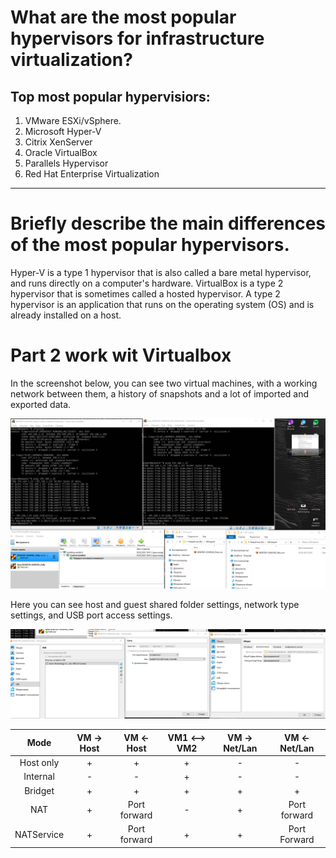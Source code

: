 # What are the most popular hypervisors for infrastructure virtualization?

## Top most popular hypervisiors:
1. VMware ESXi/vSphere.
2. Microsoft Hyper-V
3. Citrix XenServer
4. Oracle VirtualBox
5. Parallels Hypervisor
6. Red Hat Enterprise Virtualization

___

# Briefly describe the main differences of the most popular hypervisors.

Hyper-V is a type 1 hypervisor that is also called a bare metal hypervisor, and runs directly on a computer's hardware. VirtualBox is a type 2 hypervisor that is sometimes called a hosted hypervisor. A type 2 hypervisor is an application that runs on the operating system (OS) and is already installed on a host.

# Part 2 work wit Virtualbox

In the screenshot below, you can see two virtual machines, with a working network between them, a history of snapshots and a lot of imported and exported data.

![](content/VBtask.png)

Here you can see host and guest shared folder settings, network type settings, and USB port access settings.

![](content/VBtask2.png)

| Mode          | VM -> Host | VM <- Host   | VM1 <--> VM2 | VM -> Net/Lan | VM <- Net/Lan |
|:-------------:|:----------:|:------------:|:------------:|:-------------:|:-------------:|
| Host only     | +          | +            | +            | -             | -             |
| Internal      | -          | -            | +            | -             | -             |
| Bridget       | +          | +            | +            | +             | +             |
| NAT           | +          | Port forward | -            | +             | Port forward  |
| NATService    | +          | Port forward | +            | +             | Port Forward  |
